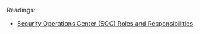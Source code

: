 
Readings:
- [Security Operations Center (SOC) Roles and Responsibilities](https://www.checkpoint.com/cyber-hub/threat-prevention/what-is-soc/security-operations-center-soc-roles-and-responsibilities/)
